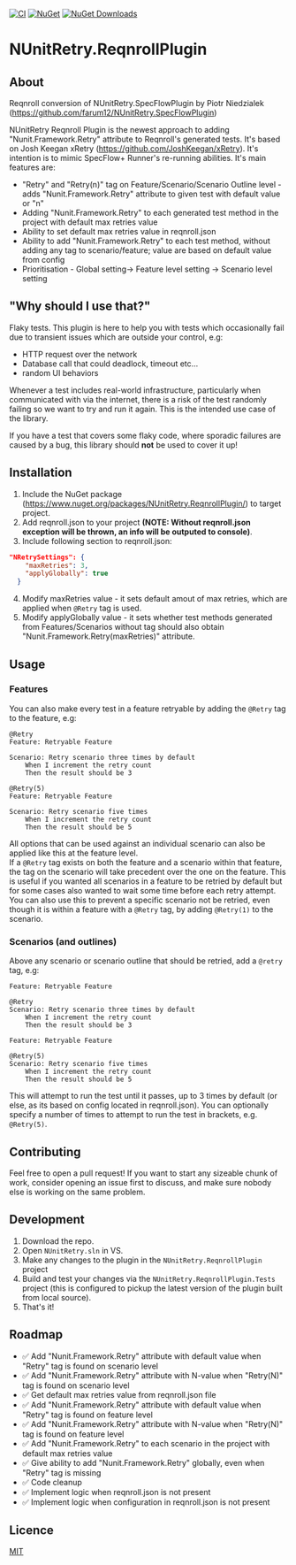 [![CI](https://github.com/chrisbillson/NUnitRetry-ReqnrollPlugin/actions/workflows/build.yml/badge.svg?branch=master)](https://github.com/chrisbillson/NUnitRetry-ReqnrollPlugin/actions/workflows/build.yml)
[![NuGet](https://img.shields.io/nuget/v/NUnitRetry.ReqnrollPlugin.svg)](https://www.nuget.org/packages/NUnitRetry.ReqnrollPlugin)
[![NuGet Downloads](https://img.shields.io/nuget/dt/NUnitRetry.ReqnrollPlugin.svg)](https://www.nuget.org/packages/NUnitRetry.ReqnrollPlugin)

# NUnitRetry.ReqnrollPlugin
## About

Reqnroll conversion of NUnitRetry.SpecFlowPlugin by Piotr Niedzialek (https://github.com/farum12/NUnitRetry.SpecFlowPlugin)

NUnitRetry Reqnroll Plugin is the newest approach to adding "Nunit.Framework.Retry" attribute to Reqnroll's generated tests. It's based on Josh Keegan xRetry (https://github.com/JoshKeegan/xRetry). It's intention is to mimic SpecFlow+ Runner's re-running abilities. It's main features are:
* "Retry" and "Retry(n)" tag on Feature/Scenario/Scenario Outline level - adds "Nunit.Framework.Retry" attribute to given test with default value or "n"
* Adding "Nunit.Framework.Retry" to each generated test method in the project with default max retries value
* Ability to set default max retries value in reqnroll.json
* Ability to add "Nunit.Framework.Retry" to each test method, without adding any tag to scenario/feature; value are based on default value from config
* Prioritisation - Global setting-> Feature level setting -> Scenario level setting

## "Why should I use that?"

Flaky tests. 
This plugin is here to help you with tests which occasionally fail due to transient issues which are outside your control, e.g:
 - HTTP request over the network
 - Database call that could deadlock, timeout etc...
 - random UI behaviors

Whenever a test includes real-world infrastructure, particularly when communicated with via the internet, there is a risk of the test randomly failing so we want to try and run it again.  This is the intended use case of the library.  

If you have a test that covers some flaky code, where sporadic failures are caused by a bug, this library should **not** be used to cover it up!

## Installation 
1. Include the NuGet package (https://www.nuget.org/packages/NUnitRetry.ReqnrollPlugin/) to target project.
2. Add reqnroll.json to your project **(NOTE: Without reqnroll.json exception will be thrown, an info will be outputed to console)**.
3. Include following section to reqnroll.json:
```json
"NRetrySettings": {
    "maxRetries": 3,
    "applyGlobally": true
  }
```
4. Modify maxRetries value - it sets default amout of max retries, which are applied when `@Retry` tag is used.
5. Modify applyGlobally value - it sets whether test methods generated from Features/Scenarios without tag should also obtain "Nunit.Framework.Retry(maxRetries)" attribute.

## Usage

### Features
You can also make every test in a feature retryable by adding the `@Retry` tag to the feature, e.g:
```gherkin
@Retry
Feature: Retryable Feature

Scenario: Retry scenario three times by default
	When I increment the retry count
	Then the result should be 3
```

```gherkin
@Retry(5)
Feature: Retryable Feature

Scenario: Retry scenario five times
	When I increment the retry count
	Then the result should be 5
```

All options that can be used against an individual scenario can also be applied like this at the feature level.  
If a `@Retry` tag exists on both the feature and a scenario within that feature, the tag on the scenario will take
precedent over the one on the feature. This is useful if you wanted all scenarios in a feature to be retried 
by default but for some cases also wanted to wait some time before each retry attempt. You can also use this to prevent a specific scenario not be retried, even though it is within a feature with a `@Retry` tag, by adding `@Retry(1)` to the scenario.

### Scenarios (and outlines)
Above any scenario or scenario outline that should be retried, add a `@retry` tag, e.g:
```gherkin
Feature: Retryable Feature

@Retry
Scenario: Retry scenario three times by default
	When I increment the retry count
	Then the result should be 3
```

```gherkin
Feature: Retryable Feature

@Retry(5)
Scenario: Retry scenario five times
	When I increment the retry count
	Then the result should be 5
```
This will attempt to run the test until it passes, up to 3 times by default (or else, as its based on config located in reqnroll.json). 
You can optionally specify a number of times to attempt to run the test in brackets, e.g. `@Retry(5)`.  




## Contributing
Feel free to open a pull request! If you want to start any sizeable chunk of work, consider 
opening an issue first to discuss, and make sure nobody else is working on the same problem.  

## Development

1. Download the repo.
2. Open `NUnitRetry.sln` in VS.
3. Make any changes to the plugin in the `NUnitRetry.ReqnrollPlugin` project
4. Build and test your changes via the `NUnitRetry.ReqnrollPlugin.Tests` project (this is configured to pickup the latest version of the plugin built from local source).
5. That's it!

## Roadmap

- ✅ Add "Nunit.Framework.Retry" attribute with default value when "Retry" tag is found on scenario level
- ✅ Add "Nunit.Framework.Retry" attribute with N-value when "Retry(N)" tag is found on scenario level
- ✅ Get default max retries value from reqnroll.json file
- ✅ Add "Nunit.Framework.Retry" attribute with default value when "Retry" tag is found on feature level
- ✅ Add "Nunit.Framework.Retry" attribute with N-value when "Retry(N)" tag is found on feature level
- ✅ Add "Nunit.Framework.Retry" to each scenario in the project with default max retries value
- ✅ Give ability to add "Nunit.Framework.Retry" globally, even when "Retry" tag is missing
- ✅ Code cleanup
- ✅ Implement logic when reqnroll.json is not present
- ✅ Implement logic when configuration in reqnroll.json is not present

## Licence
[MIT](LICENSE)
